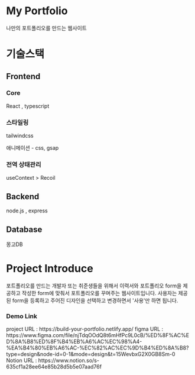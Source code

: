 # My Portfolio
나만의 포트폴리오를 만드는 웹사이트

<h1>기술스택</h1>
<h2>Frontend</h2> 
<h3>Core</h3>
<p>React , typescript</p>

<h3>스타일링</h3>
<p>tailwindcss</p>
<p>애니메이션 - css, gsap</p>

<h3>전역 상태관리</h3>
useContext > Recoil

<h2>Backend</h2>
<p>node.js , express</p>

<h2>Database</h2>
<p>몽고DB</p>

<h1>Project Introduce</h1>
<p>포트폴리오를 만드는 개발자 또는 취준생들을 위해서 이력서와 포트폴리오 form을 제공하고 작성한 form에 맞춰서 포트폴리오를 꾸며주는 웹사이트입니다.
사용자는 제공된 form을 등록하고 주어진 디자인을 선택하고 변경하면서 '사용'만 하면 됩니다. </p>

<h3>Demo Link</h3>
<a>project URL : https://build-your-portfolio.netlify.app/   </a>
<a>figma URL : https://www.figma.com/file/njTdqOOdQ8t6mHfPc9L0cB/%ED%8F%AC%ED%8A%B8%ED%8F%B4%EB%A6%AC%EC%98%A4-%EA%B4%80%EB%A6%AC-%EC%82%AC%EC%9D%B4%ED%8A%B8?type=design&node-id=0-1&mode=design&t=15WevbxG2X0GB8Sm-0</a>
<a>Notion URL : https://www.notion.so/s-635cf1a28ee64e85b28d5b5e07aad76f</a>